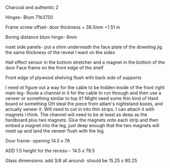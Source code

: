  Charcoal and authentic 2


Hinges- Blum 71b3750

Frame screw offset- door thickness + 38.5mm =1.51 in

Boring distance blum hinge- 6mm



inset side panels- put a shim underneath the face plate of the doweling jig the same thickness of the reveal I want on the sides 


Hall effect sensor in the bottom stretcher and a magnet in the bottom of the door
Face frame on the front edge of the shelf

Front edge of plywood shelving flush with back side of supports

I need ot figure out a way for the cable to be hidden inside of the front right main leg-
Route a channel in it for the cable to run through and then use a veneer or something similar to top it? Might need some thin kind of Hard board or something OH steal the piece from adam's nightstand boxes, and actually veneer it. 
Will need to cut in into thin strips. I can attach it with magnets I think. The channel will need to be at least as deep as the hardboard plus two magnets.   Glue the magnets onto each strip and then embed a magnet into the leg, just deep enough that the two magnets will meet up and land the veneer flush with the leg. 



Door frame- opening 14.5 x 78

ADD 1.5 height for the recess-- 14.5 x 79.5

Glass dimensions: add 3/8 all around- should be 15.25 x 80.25



